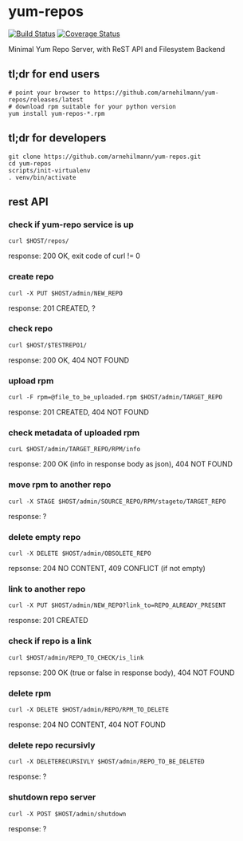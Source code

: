 # yum-repos

[![Build Status](https://api.travis-ci.org/arnehilmann/yum-repos.svg?branch=master)](https://travis-ci.org/arnehilmann/yum-repos)
[![Coverage Status](https://coveralls.io/repos/arnehilmann/yum-repos/badge.svg?branch=master&service=github)](https://coveralls.io/github/arnehilmann/yum-repos?branch=master)

Minimal Yum Repo Server, with ReST API and Filesystem Backend

## tl;dr for end users

```
# point your browser to https://github.com/arnehilmann/yum-repos/releases/latest
# download rpm suitable for your python version
yum install yum-repos-*.rpm
```

## tl;dr for developers

```
git clone https://github.com/arnehilmann/yum-repos.git
cd yum-repos
scripts/init-virtualenv
. venv/bin/activate
```

## rest API

### check if yum-repo service is up
```curl $HOST/repos/```

response: 200 OK, exit code of curl != 0



### create repo
```curl -X PUT $HOST/admin/NEW_REPO```

response: 201 CREATED, ?



### check repo
```curl $HOST/$TESTREPO1/```

response: 200 OK, 404 NOT FOUND



### upload rpm
```curl -F rpm=@file_to_be_uploaded.rpm $HOST/admin/TARGET_REPO```

response: 201 CREATED, 404 NOT FOUND



### check metadata of uploaded rpm
```curL $HOST/admin/TARGET_REPO/RPM/info```

response: 200 OK (info in response body as json), 404 NOT FOUND



### move rpm to another repo
```curl -X STAGE $HOST/admin/SOURCE_REPO/RPM/stageto/TARGET_REPO```

response: ?



### delete empty repo
```curl -X DELETE $HOST/admin/OBSOLETE_REPO```

repsonse: 204 NO CONTENT, 409 CONFLICT (if not empty)



### link to another repo
```curl -X PUT $HOST/admin/NEW_REPO?link_to=REPO_ALREADY_PRESENT```

response: 201 CREATED



### check if repo is a link
```curl $HOST/admin/REPO_TO_CHECK/is_link```

repsonse: 200 OK (true or false in response body), 404 NOT FOUND



### delete rpm
```curl -X DELETE $HOST/admin/REPO/RPM_TO_DELETE```

response: 204 NO CONTENT, 404 NOT FOUND



### delete repo recursivly
```curl -X DELETERECURSIVLY $HOST/admin/REPO_TO_BE_DELETED```

response: ?



### shutdown repo server
```curl -X POST $HOST/admin/shutdown```

response: ?

